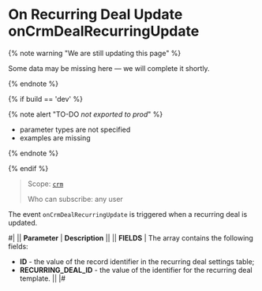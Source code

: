 # On Recurring Deal Update onCrmDealRecurringUpdate

{% note warning "We are still updating this page" %}

Some data may be missing here — we will complete it shortly.

{% endnote %}

{% if build == 'dev' %}

{% note alert "TO-DO _not exported to prod_" %}

- parameter types are not specified
- examples are missing

{% endnote %}

{% endif %}

> Scope: [`crm`](../../../scopes/permissions.md)
>
> Who can subscribe: any user

The event `onCrmDealRecurringUpdate` is triggered when a recurring deal is updated.

#|
|| **Parameter** | **Description** ||
|| **FIELDS** | The array contains the following fields: 
- **ID** - the value of the record identifier in the recurring deal settings table; 
- **RECURRING_DEAL_ID** - the value of the identifier for the recurring deal template. ||
|#